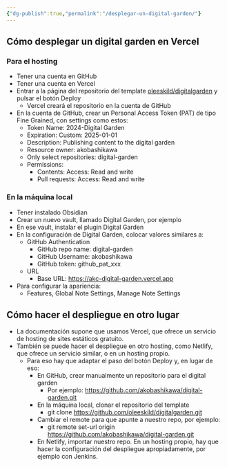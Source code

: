 ```yaml
---
{"dg-publish":true,"permalink":"/desplegar-un-digital-garden/"}
---
```


## Cómo desplegar un digital garden en Vercel

### Para el hosting

- Tener una cuenta en GitHub
- Tener una cuenta en Vercel
- Entrar a la página del repositorio del template [oleeskild/digitalgarden](https://github.com/oleeskild/digitalgarden) y pulsar el botón Deploy
	- Vercel creará el repositorio en la cuenta de GitHub
- En la cuenta de GitHub, crear un Personal Access Token (PAT) de tipo Fine Grained, con settings como estos:
	- Token Name: 2024-Digital Garden
	- Expiration: Custom: 2025-01-01
	- Description: Publishing content to the digital garden
	- Resource owner: akobashikawa
	- Only select repositories: digital-garden
	- Permissions:
		- Contents: Access: Read and write
		- Pull requests: Access: Read and write

### En la máquina local

- Tener instalado Obsidian
- Crear un nuevo vault, llamado Digital Garden, por ejemplo
- En ese vault, instalar el plugin Digital Garden
- En la configuración de Digital Garden, colocar valores similares a:
	- GitHub Authentication
		- GitHub repo name: digital-garden
		- GitHub Username: akobashikawa
		- GitHub token: github_pat_xxx
	- URL
		- Base URL: https://akc-digital-garden.vercel.app
- Para configurar la apariencia:
	- Features, Global Note Settings, Manage Note Settings

## Cómo hacer el despliegue en otro lugar

- La documentación supone que usamos Vercel, que ofrece un servicio de hosting de sites estáticos gratuito.
- También se puede hacer el despliegue en otro hosting, como Netlify, que ofrece un servicio similar, o en un hosting propio.
	- Para eso hay que adaptar el paso del botón Deploy y, en lugar de eso:
		- En GitHub, crear manualmente un repositorio para el digital garden
			- Por ejemplo: https://github.com/akobashikawa/digital-garden.git
		- En la máquina local, clonar el repositorio del template
			- git clone https://github.com/oleeskild/digitalgarden.git
		- Cambiar el remote para que apunte a nuestro repo, por ejemplo:
			- git remote set-url origin https://github.com/akobashikawa/digital-garden.git
		- En Netlify, importar nuestro repo. En un hosting propio, hay que hacer la configuración del despliegue apropiadamente, por ejemplo con Jenkins.